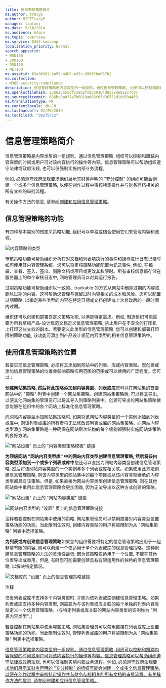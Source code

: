 ```yaml
---
title: 信息管理策略简介
ms.author: tracyp
author: MSFTTracyP
manager: laurawi
ms.date: 5/16/2014
ms.audience: Admin
ms.topic: overview
ms.service: O365-seccomp
localization_priority: Normal
search.appverid:
- WSU150
- SPO160
- OSU150
- MET150
ms.assetid: 63a0b501-ba59-44b7-a35c-999f3be057b2
ms.collection:
- M365-security-compliance
description: 信息管理策略是内容类型的一组规则。通过信息管理策略, 组织可以控制和跟踪内容保留的时间或用户可对该内容执行的操作等内容。信息管理策略可以帮助组织遵守法律或政府法规, 也可以仅强制实施内部业务流程。
ms.openlocfilehash: 23662c555dfc19b2fc83b0364d93724e922c7c97
ms.sourcegitcommit: 686bc9a8f7a7b6810a096f07d36751d10d334409
ms.translationtype: MT
ms.contentlocale: zh-CN
ms.lasthandoff: 02/26/2019
ms.locfileid: "30275752"
---
```

# <a name="introduction-to-information-management-policies"></a>信息管理策略简介

信息管理策略是内容类型的一组规则。通过信息管理策略, 组织可以控制和跟踪内容保留的时间或用户可对该内容执行的操作等内容。信息管理策略可以帮助组织遵守法律或政府法规, 也可以仅强制实施内部业务流程。 
  
例如, 必须遵守政府法规要求他们展示其财务声明的 "充分控制" 的组织可能会创建一个或多个信息管理策略, 以便在创作过程中审核特定操作并与财务存档相关的所有文档的审批流程。
  
有关操作方法的信息, 请参阅[创建和应用信息管理策略](create-info-mgmt-policies.md)。
  
## <a name="features-of-information-management-policies"></a>信息管理策略的功能
<a name="__top"> </a>

有四种基本类别的预定义策略功能, 组织可以单独或结合使用它们来管理内容和流程。 
  
![内容策略的类型](media/19fcb8a3-974b-40d3-a13f-b76088d122f8.png)
  
审核策略功能可帮助组织分析在对文档和列表项执行的事件和操作进行日志记录时如何使用其内容管理系统。您可以将审核策略功能配置为记录事件, 例如, 在编辑、查看、签入、签出、删除文档或项目或更改其权限时。所有审核信息都存储在服务器上的单个审核日志中, 网站管理员可以对其运行报告。 
  
过期策略功能可帮助组织以一致的、trackable 的方式从网站中删除过期的内容或删除过期的内容。这可帮助您管理与保留过时内容相关的成本和风险。您可以配置过期策略, 以指定某些类型的内容在特定日期或文档创建或上次修改后的一段时间内过期。
  
组织还可以创建和部署自定义策略功能, 以满足特定需求。例如, 制造组织可能需要为所有草稿产品-设计规范文档定义信息管理策略, 禁止用户在不安全的打印机上打印这些文档的副本。若要定义此类型的信息管理策略, 您可以创建和部署打印限制策略功能, 该功能可添加到产品设计规范内容类型的相关信息管理策略中。
  
## <a name="locations-to-use-an-information-management-policy"></a>使用信息管理策略的位置
<a name="__toc340213528"> </a>

若要实现信息管理策略, 必须将其添加到网站中的列表、库或内容类型。您创建或添加信息管理策略的位置会影响策略应用范围的范围或可以使用的广泛程度。您可以：
  
 **创建网站集策略, 然后将此策略添加到内容类型、列表或库**您可以在网站集的首要网站中的 "策略" 列表中创建一个网站集策略。创建网站集策略后, 可以将其导出, 以便其他网站集的管理员可以将其导入到策略列表中。创建可导出的网站集策略使您能够在组织中的各个网站上标准化信息管理策略。 
  
向网站内容类型添加网站集策略时, 如果将该网站内容类型的一个实例添加到列表或库中, 则该列表或库的所有者将无法修改该列表或库的网站集策略。向网站内容类型添加网站集策略是一种确保在网站层次结构的每个级别都强制实施网站集策略的良好方法。
  
!["网站设置" 页上的 "内容类型策略模板" 链接](media/26d3466a-23ec-443f-88f0-2aaff38e992b.png)
  
 **为顶级网站 "网站内容类型库" 中的网站内容类型创建信息管理策略, 然后将该内容类型添加到一个或多个列表或库中**您还可以直接为网站内容类型创建信息管理策略, 然后将该网站内容类型的一个实例与多个列表或库相关联。如果使用此方法创建信息管理策略, 则该内容类型的网站集中的每个项目或从该内容类型继承的内容类型都具有该策略。但是, 如果直接为网站内容类型创建信息管理策略, 则在其他网站集中重用此信息管理策略会更加困难, 因为无法导出以这种方式创建的策略。 
  
!["网站设置" 页上的 "网站内容类型" 链接](media/6f6fa51f-15d7-4782-b06f-a7b36e874cd3.png)
  
![网站内容类型的 "设置" 页上的信息管理策略链接](media/15d83a34-6c8f-4b6e-b6ee-e9b0a70cbb4b.png)
  
注释若要控制在网站集中使用的策略, 网站集管理员可以禁用直接对内容类型设置策略功能的功能。当此限制生效时, 创建内容类型的用户将被限制为从 "网站集策略" 列表中选择策略。
  
 **为列表或库创建信息管理策略**如果您的组织需要将特定的信息管理策略应用于一组非常有限的内容, 则可以创建一个仅适用于单个列表或库的信息管理策略。这种创建信息管理策略的方法的灵活性最低, 因为该策略仅适用于一个位置, 不能在其他位置导出或重用。但是, 有时您可能需要创建具有有限适用性的独特的信息管理策略, 以解决特定情况。 
  
![文档库的 "设置" 页上的信息管理策略链接](media/9fa6d366-6aab-49e1-a05c-898ac6f536e6.png)
  
注释 
  
仅当列表或库不支持多个内容类型时, 才能为该列表或库创建信息管理策略。如果列表或库支持多种内容类型, 则需要为与该列表或库关联的每个单独的列表内容类型定义一个信息管理策略。(与特定列表或库关联的网站内容类型的实例称为 "列表内容类型"。)
  
若要控制在网站集中使用哪些策略, 网站集管理员可以禁用直接在列表或库上设置策略功能的功能。当此限制生效时, 管理列表或库的用户将被限制为从 "网站集策略" 列表中选择策略。
  
[信息管理策略是内容类型的一组规则。通过信息管理策略, 组织可以控制和跟踪内容保留的时间或用户可对该内容执行的操作等内容。信息管理策略可以帮助组织遵守法律或政府法规, 也可以仅强制实施内部业务流程。例如, 必须遵守政府法规要求他们展示其财务声明的 "充分控制" 的组织可能会创建一个或多个信息管理策略, 以便在创作过程中审核特定操作并与财务存档相关的所有文档的审批流程。有关操作方法的信息, 请参阅创建和应用信息管理策略。](intro-to-info-mgmt-policies.md#__top)
  

